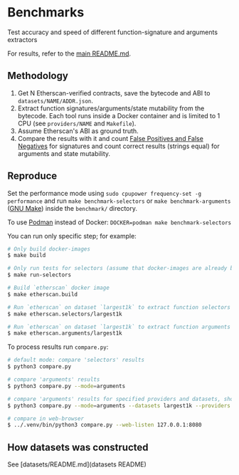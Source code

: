 # Benchmarks

Test accuracy and speed of different function-signature and arguments extractors

For results, refer to the [main README.md](../README.md#Benchmark).

## Methodology
1. Get N Etherscan-verified contracts, save the bytecode and ABI to `datasets/NAME/ADDR.json`.
2. Extract function signatures/arguments/state mutability from the bytecode. Each tool runs inside a Docker container and is limited to 1 CPU (see `providers/NAME` and `Makefile`).
3. Assume Etherscan's ABI as ground truth.
4. Compare the results with it and count [False Positives and False Negatives](https://en.wikipedia.org/wiki/False_positives_and_false_negatives) for signatures and count correct results (strings equal) for arguments and state mutability.

## Reproduce
Set the performance mode using `sudo cpupower frequency-set -g performance` and run `make benchmark-selectors` or `make benchmark-arguments` ([GNU Make](https://www.gnu.org/software/make/)) inside the `benchmark/` directory.

To use [Podman](https://podman.io/) instead of Docker: `DOCKER=podman make benchmark-selectors`


You can run only specific step; for example:
```sh
# Only build docker-images
$ make build

# Only run tests for selectors (assume that docker-images are already built)
$ make run-selectors

# Build `etherscan` docker image
$ make etherscan.build

# Run `etherscan` on dataset `largest1k` to extract function selectors
$ make etherscan.selectors/largest1k

# Run `etherscan` on dataset `largest1k` to extract function arguments
$ make etherscan.arguments/largest1k
```

To process results run `compare.py`:
```sh
# default mode: compare 'selectors' results
$ python3 compare.py

# compare 'arguments' results
$ python3 compare.py --mode=arguments

# compare 'arguments' results for specified providers and datasets, show errors
$ python3 compare.py --mode=arguments --datasets largest1k --providers etherscan evmole-py --show-errors

# compare in web-browser
$ ../.venv/bin/python3 compare.py --web-listen 127.0.0.1:8080 
```


## How datasets was constructed
See [datasets/README.md](datasets README)
